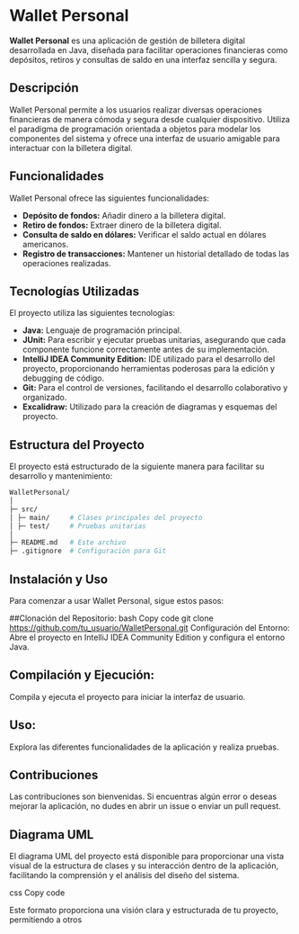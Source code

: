 # Wallet Personal

**Wallet Personal** es una aplicación de gestión de billetera digital desarrollada en Java, diseñada para facilitar operaciones financieras como depósitos, retiros y consultas de saldo en una interfaz sencilla y segura.

## Descripción
Wallet Personal permite a los usuarios realizar diversas operaciones financieras de manera cómoda y segura desde cualquier dispositivo. Utiliza el paradigma de programación orientada a objetos para modelar los componentes del sistema y ofrece una interfaz de usuario amigable para interactuar con la billetera digital.

## Funcionalidades
Wallet Personal ofrece las siguientes funcionalidades:
- **Depósito de fondos:** Añadir dinero a la billetera digital.
- **Retiro de fondos:** Extraer dinero de la billetera digital.
- **Consulta de saldo en dólares:** Verificar el saldo actual en dólares americanos.
- **Registro de transacciones:** Mantener un historial detallado de todas las operaciones realizadas.

## Tecnologías Utilizadas
El proyecto utiliza las siguientes tecnologías:
- **Java:** Lenguaje de programación principal.
- **JUnit:** Para escribir y ejecutar pruebas unitarias, asegurando que cada componente funcione correctamente antes de su implementación.
- **IntelliJ IDEA Community Edition:** IDE utilizado para el desarrollo del proyecto, proporcionando herramientas poderosas para la edición y debugging de código.
- **Git:** Para el control de versiones, facilitando el desarrollo colaborativo y organizado.
- **Excalidraw:** Utilizado para la creación de diagramas y esquemas del proyecto.

## Estructura del Proyecto
El proyecto está estructurado de la siguiente manera para facilitar su desarrollo y mantenimiento:

```bash
WalletPersonal/
│
├─ src/
│ ├─ main/     # Clases principales del proyecto
│ ├─ test/     # Pruebas unitarias
│
├─ README.md   # Este archivo
├─ .gitignore  # Configuración para Git
```

## Instalación y Uso
Para comenzar a usar Wallet Personal, sigue estos pasos:

##Clonación del Repositorio:
bash
Copy code
git clone https://github.com/tu_usuario/WalletPersonal.git
Configuración del Entorno:
Abre el proyecto en IntelliJ IDEA Community Edition y configura el entorno Java.

## Compilación y Ejecución:
Compila y ejecuta el proyecto para iniciar la interfaz de usuario.

## Uso:
Explora las diferentes funcionalidades de la aplicación y realiza pruebas.

## Contribuciones
Las contribuciones son bienvenidas. Si encuentras algún error o deseas mejorar la aplicación, no dudes en abrir un issue o enviar un pull request.

## Diagrama UML
El diagrama UML del proyecto está disponible para proporcionar una vista visual de la estructura de clases y su interacción dentro de la aplicación, facilitando la comprensión y el análisis del diseño del sistema.

css
Copy code

Este formato proporciona una visión clara y estructurada de tu proyecto, permitiendo a otros
